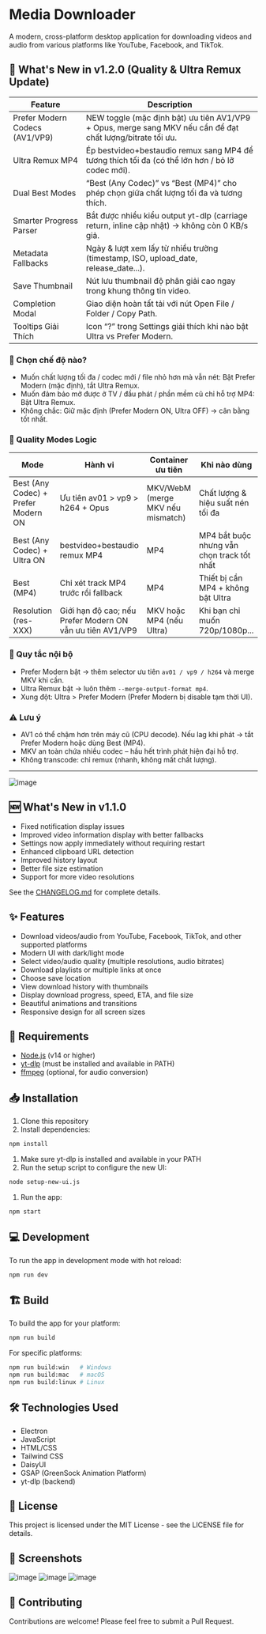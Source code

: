 # Media Downloader

A modern, cross-platform desktop application for downloading videos and audio from various platforms like YouTube, Facebook, and TikTok.

## 🚀 What's New in v1.2.0 (Quality & Ultra Remux Update)

| Feature | Description |
|---------|-------------|
| Prefer Modern Codecs (AV1/VP9) | NEW toggle (mặc định bật) ưu tiên AV1/VP9 + Opus, merge sang MKV nếu cần để đạt chất lượng/bitrate tối ưu. |
| Ultra Remux MP4 | Ép bestvideo+bestaudio remux sang MP4 để tương thích tối đa (có thể lớn hơn / bỏ lỡ codec mới). |
| Dual Best Modes | “Best (Any Codec)” vs “Best (MP4)” cho phép chọn giữa chất lượng tối đa và tương thích. |
| Smarter Progress Parser | Bắt được nhiều kiểu output yt-dlp (carriage return, inline cập nhật) → không còn 0 KB/s giả. |
| Metadata Fallbacks | Ngày & lượt xem lấy từ nhiều trường (timestamp, ISO, upload_date, release_date...). |
| Save Thumbnail | Nút lưu thumbnail độ phân giải cao ngay trong khung thông tin video. |
| Completion Modal | Giao diện hoàn tất tải với nút Open File / Folder / Copy Path. |
| Tooltips Giải Thích | Icon “?” trong Settings giải thích khi nào bật Ultra vs Prefer Modern. |

### 🔧 Chọn chế độ nào?

- Muốn chất lượng tối đa / codec mới / file nhỏ hơn mà vẫn nét: Bật Prefer Modern (mặc định), tắt Ultra Remux.
- Muốn đảm bảo mở được ở TV / đầu phát / phần mềm cũ chỉ hỗ trợ MP4: Bật Ultra Remux.
- Không chắc: Giữ mặc định (Prefer Modern ON, Ultra OFF) → cân bằng tốt nhất.

### 🎥 Quality Modes Logic

| Mode | Hành vi | Container ưu tiên | Khi nào dùng |
|------|---------|-------------------|--------------|
| Best (Any Codec) + Prefer Modern ON | Ưu tiên av01 > vp9 > h264 + Opus | MKV/WebM (merge MKV nếu mismatch) | Chất lượng & hiệu suất nén tối đa |
| Best (Any Codec) + Ultra ON | bestvideo+bestaudio remux MP4 | MP4 | MP4 bắt buộc nhưng vẫn chọn track tốt nhất |
| Best (MP4) | Chỉ xét track MP4 trước rồi fallback | MP4 | Thiết bị cần MP4 + không bật Ultra |
| Resolution (res-XXX) | Giới hạn độ cao; nếu Prefer Modern ON vẫn ưu tiên AV1/VP9 | MKV hoặc MP4 (nếu Ultra) | Khi bạn chỉ muốn 720p/1080p... |

### 🧠 Quy tắc nội bộ

- Prefer Modern bật → thêm selector ưu tiên `av01 / vp9 / h264` và merge MKV khi cần.
- Ultra Remux bật → luôn thêm `--merge-output-format mp4`.
- Xung đột: Ultra > Prefer Modern (Prefer Modern bị disable tạm thời UI).

### ⚠️ Lưu ý

- AV1 có thể chậm hơn trên máy cũ (CPU decode). Nếu lag khi phát → tắt Prefer Modern hoặc dùng Best (MP4).
- MKV an toàn chứa nhiều codec – hầu hết trình phát hiện đại hỗ trợ.
- Không transcode: chỉ remux (nhanh, không mất chất lượng).

---

![image](https://github.com/user-attachments/assets/7bc3dd8a-648b-4471-b1b6-ab70121e6c0f)

## 🆕 What's New in v1.1.0

- Fixed notification display issues
- Improved video information display with better fallbacks
- Settings now apply immediately without requiring restart
- Enhanced clipboard URL detection
- Improved history layout
- Better file size estimation
- Support for more video resolutions

See the [CHANGELOG.md](CHANGELOG.md) for complete details.

## ✨ Features

- Download videos/audio from YouTube, Facebook, TikTok, and other supported platforms
- Modern UI with dark/light mode
- Select video/audio quality (multiple resolutions, audio bitrates)
- Download playlists or multiple links at once
- Choose save location
- View download history with thumbnails
- Display download progress, speed, ETA, and file size
- Beautiful animations and transitions
- Responsive design for all screen sizes

## 🔧 Requirements

- [Node.js](https://nodejs.org/) (v14 or higher)
- [yt-dlp](https://github.com/yt-dlp/yt-dlp) (must be installed and available in PATH)
- [ffmpeg](https://ffmpeg.org/) (optional, for audio conversion)

## 📥 Installation

1. Clone this repository
1. Install dependencies:

```bash
npm install
```

1. Make sure yt-dlp is installed and available in your PATH
1. Run the setup script to configure the new UI:

```bash
node setup-new-ui.js
```

1. Run the app:

```bash
npm start
```

## 💻 Development

To run the app in development mode with hot reload:

```bash
npm run dev
```

## 🏗️ Build

To build the app for your platform:

```bash
npm run build
```

For specific platforms:

```bash
npm run build:win   # Windows
npm run build:mac   # macOS
npm run build:linux # Linux
```

## 🛠️ Technologies Used

- Electron
- JavaScript
- HTML/CSS
- Tailwind CSS
- DaisyUI
- GSAP (GreenSock Animation Platform)
- yt-dlp (backend)

## 📝 License

This project is licensed under the MIT License - see the LICENSE file for details.

## 📸 Screenshots

![image](https://github.com/user-attachments/assets/b9f4ae7a-d433-4176-8396-ab76d47762b5)
![image](https://github.com/user-attachments/assets/9a2101ff-ecd8-4009-a391-4c6f6653940e)
![image](https://github.com/user-attachments/assets/ea6995a2-ac68-4d80-8892-338a72c43121)


## 🤝 Contributing

Contributions are welcome! Please feel free to submit a Pull Request.
